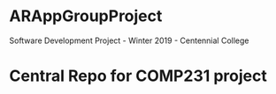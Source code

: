 # ARAppGroupProject
Software Development Project - Winter 2019 - Centennial College
# Central Repo for COMP231 project
